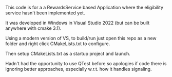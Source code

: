 This code is for a a RewardsService based Application where the eligibility service hasn't been implemented yet.

It was developed in Windows in Visual Studio 2022 (but can be built anywhere with cmake 3.1).

Using a modern version of VS, to build/run just open this repo as a new folder and right click CMakeLists.txt to configure. 

Then setup CMakeLists.txt as a startup project and launch.

Hadn't had the opportunity to use QTest before so apologies if code there is ignoring better approaches, especially w.r.t. how it handles signaling.